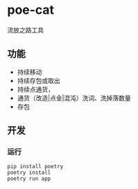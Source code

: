 # poe-cat
流放之路工具

## 功能

- 持续移动
- 持续存包或取出
- 持续点通货，
- 通货（改造|点金|混沌）洗词、洗掉落数量
- 存包

## 开发

### 运行

```shell
pip install poetry
poetry install
poetry run app
```

